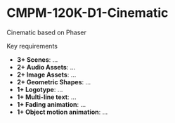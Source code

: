 # CMPM-120K-D1-Cinematic
Cinematic based on Phaser

Key requirements
- **3+ Scenes**: ...
- **2+ Audio Assets**: ...
- **2+ Image Assets**: ...
- **2+ Geometric Shapes**: ...
- **1+ Logotype**: ...
- **1+ Multi-line text**: ...
- **1+ Fading animation**: ...
- **1+ Object motion animation**: ...